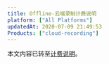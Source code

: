 ```yaml
---
title: Offline-云端录制计费说明
platform: ["All Platforms"]
updatedAt: 2020-07-09 21:49:53
Products: ["cloud-recording"]
---
```

本文内容已转至[计费说明](https://docs.agora.io/cn/cloud-recording/billing_cloud_recording?platform=All%20Platforms)。
